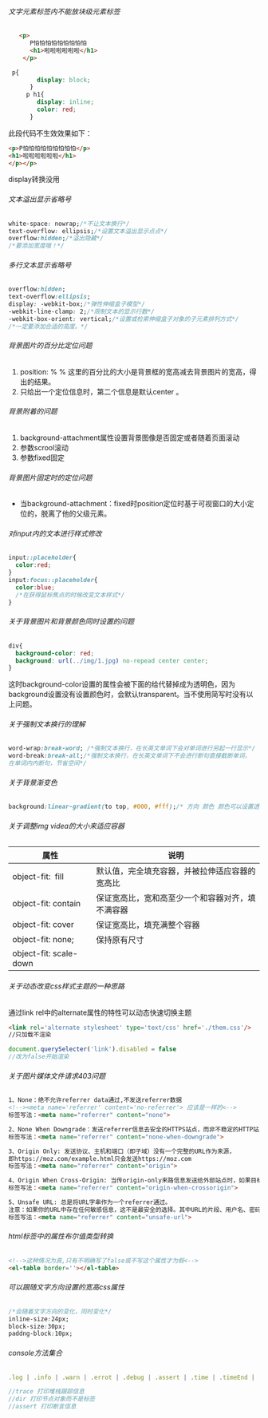 ###### 文字元素标签内不能放块级元素标签

```html
   <p>
      P怕怕怕怕怕怕怕怕怕
      <h1>啦啦啦啦啦啦</h1>
    </p>
```

```css
 p{
        display: block;
      }
     p h1{
        display: inline;
        color: red;
      }
```

此段代码不生效效果如下：

```html
<p>P怕怕怕怕怕怕怕怕怕</p>
<h1>啦啦啦啦啦啦</h1>
</p></p>
```

display转换没用

###### 文本溢出显示省略号

```css
white-space: nowrap;/*不让文本换行*/
text-overflow: ellipsis;/*设置文本溢出显示点点*/
overflow:hidden;/*溢出隐藏*/
/*要添加宽度哦！*/
```

###### 多行文本显示省略号

```css
overflow:hidden;
text-overflow:ellipsis;
display: -webkit-box;/*弹性伸缩盒子模型*/
-webkit-line-clamp: 2;/*限制文本的显示行数*/
-webkit-box-orient: vertical;/*设置或检索伸缩盒子对象的子元素排列方式*/
/*一定要添加合适的高度。*/
```

###### 背景图片的百分比定位问题

1. position:  %  %  这里的百分比的大小是背景框的宽高减去背景图片的宽高，得出的结果。
2. 只给出一个定位信息时，第二个信息是默认center 。

###### 背景附着的问题

1. background-attachment属性设置背景图像是否固定或者随着页面滚动
2. 参数scrool滚动
3. 参数fixed固定

###### 背景图片固定时的定位问题

- 当background-attachment：fixed时position定位时基于可视窗口的大小定位的，脱离了他的父级元素。

###### 对input内的文本进行样式修改

```css
input::placeholder{
  color:red;
}
input:focus::placeholder{
  color:blue;
  /*在获得鼠标焦点的时候改变文本样式*/
}
```

###### 关于背景图片和背景颜色同时设置的问题

```css
div{
  background-color: red;
  background: url(../img/1.jpg) no-repead center center;
}
```

这时background-color设置的属性会被下面的给代替掉成为透明色，因为background设置没有设置颜色时，会默认transparent。当不使用简写时没有以上问题。

###### 关于强制文本换行的理解

```css
word-wrap:break-word; /*强制文本换行，在长英文单词下会对单词进行另起一行显示*/
word-break:break-all;/*强制文本换行，在长英文单词下不会进行断句直接截断单词，
在单词内内断句，节省空间*/
```

###### 关于背景渐变色

```css
background:linear-gradient(to top, #000, #fff);/* 方向 颜色 颜色可以设置透明度*/
```

###### 关于调整img videa的大小来适应容器

| 属性                     | 说明                       |
| ---------------------- | ------------------------ |
| object-fit:  fill      | 默认值，完全填充容器，并被拉伸适应容器的宽高比  |
| object-fit: contain    | 保证宽高比，宽和高至少一个和容器对齐，填不满容器 |
| object-fit: cover      | 保证宽高比，填充满整个容器            |
| object-fit: none;      | 保持原有尺寸                   |
| object-fit: scale-down |                          |

###### 关于动态改变css样式主题的一种思路

通过link rel中的alternate属性的特性可以动态快速切换主题

```html
<link rel='alternate stylesheet' type='text/css' href='./them.css'/>
//只加载不渲染
```

```javascript
document.querySelecter('link').disabled = false
//改为false开始渲染
```

###### 关于图片媒体文件请求403问题

```html
1、None：绝不允许referrer data通过,不发送referrer数据
<!--><meta name='referrer' content='no-referrer'> 应该是一样的<-->
标签写法：<meta name="referrer" content="none">

2、None When Downgrade：发送referrer信息去安全的HTTPS站点，而非不稳定的HTTP站点。
标签写法：<meta name="referrer" content="none-when-downgrade">

3、Origin Only: 发送协议、主机和端口（即子域）没有一个完整的URL作为来源，
即https://moz.com/example.html只会发送https://moz.com
标签写法：<meta name="referrer" content="origin">

4、Origin When Cross-Origin: 当传origin-only来路信息发送给外部站点时，如果目标有相同的协议、主机和端口（即子域），无论它是HTTP或HTTPS，都将全部的URL作为Referrer发送出去。（注解：官方说明书上有一处排印错误，将来的版本应该是"origin-when-cross-origin"）
标签写法：<meta name="referrer" content="origin-when-crossorigin">

5、Unsafe URL: 总是将URL字串作为一个referrer通过。
注意：如果你的URL中存在任何敏感信息，这不是最安全的选择。其中URL的片段、用户名、密码被自动剥去。
标签写法：<meta name="referrer" content="unsafe-url">
```

###### html标签中的属性布尔值类型转换

```html
<!-->这种情况为真,只有不明确写了false或不写这个属性才为假<-->
<el-table border=''></el-table>
```

###### 可以跟随文字方向设置的宽高css属性

```css
/*会随着文字方向的变化，同时变化*/
inline-size:24px;
block-size:30px;
paddng-block:10px; 
```

###### console方法集合

```javascript
.log | .info | .warn | .errot | .debug | .assert | .time | .timeEnd | .dir | .group | .groupEnd | .table | .trace | .count 

//trace 打印堆栈跟踪信息
//dir 打印节点对象而不是标签
//assert 打印断言信息
```

